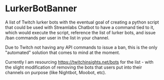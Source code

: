 # LurkerBotBanner
A list of Twitch lurker bots with the eventual goal of creating a python script that could be used with Streamlabs Chatbot to have a command tied to it, which would execute the script, reference the list of lurker bots, and issue /ban commands per user in the list in your channel.

Due to Twitch not having any API commands to issue a ban, this is the only "automated" solution that comes to mind at the moment.

Currently I am resourcing https://twitchinsights.net/bots for the list - with the slight modification of removing the bots that users put into their channels on purpose (like Nightbot, Moobot, etc).
